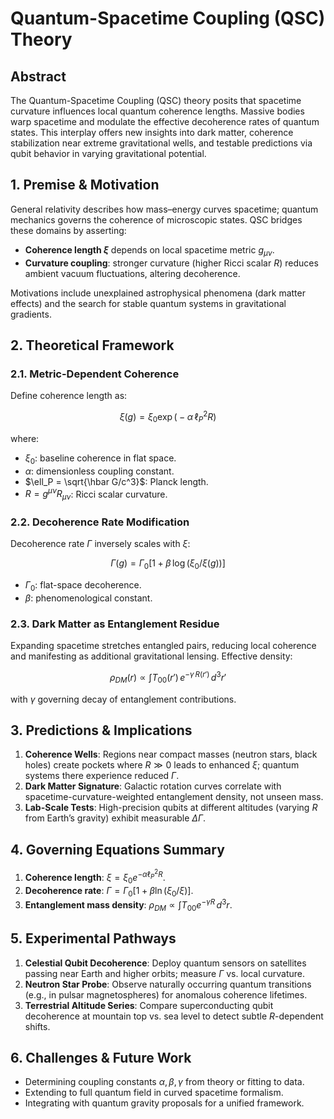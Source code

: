 # Quantum-Spacetime Coupling (QSC) Theory

## Abstract

The Quantum-Spacetime Coupling (QSC) theory posits that spacetime curvature influences local quantum coherence lengths. Massive bodies warp spacetime and modulate the effective decoherence rates of quantum states. This interplay offers new insights into dark matter, coherence stabilization near extreme gravitational wells, and testable predictions via qubit behavior in varying gravitational potential.

## 1. Premise & Motivation

General relativity describes how mass–energy curves spacetime; quantum mechanics governs the coherence of microscopic states. QSC bridges these domains by asserting:

* **Coherence length $\xi$** depends on local spacetime metric $g_{\mu\nu}$.
* **Curvature coupling**: stronger curvature (higher Ricci scalar $R$) reduces ambient vacuum fluctuations, altering decoherence.

Motivations include unexplained astrophysical phenomena (dark matter effects) and the search for stable quantum systems in gravitational gradients.

## 2. Theoretical Framework

### 2.1. Metric-Dependent Coherence

Define coherence length as:

$$
\xi(g) = \xi_0 \exp\bigl(-\alpha\,\ell_P^2 R\bigr)
$$

where:

* $\xi_0$: baseline coherence in flat space.
* $\alpha$: dimensionless coupling constant.
* $\ell_P = \sqrt{\hbar G/c^3}$: Planck length.
* $R = g^{\mu\nu}R_{\mu\nu}$: Ricci scalar curvature.

### 2.2. Decoherence Rate Modification

Decoherence rate $\Gamma$ inversely scales with $\xi$:

$$
\Gamma(g) = \Gamma_0 \bigl[1 + \beta\,\log(\xi_0/\xi(g))\bigr]
$$

* $\Gamma_0$: flat-space decoherence.
* $\beta$: phenomenological constant.

### 2.3. Dark Matter as Entanglement Residue

Expanding spacetime stretches entangled pairs, reducing local coherence and manifesting as additional gravitational lensing. Effective density:

$$
\rho_{DM}(r) \propto \int T_{00}(r')\, e^{-\gamma\,R(r')}\,d^3r'
$$

with $\gamma$ governing decay of entanglement contributions.

## 3. Predictions & Implications

1. **Coherence Wells**: Regions near compact masses (neutron stars, black holes) create pockets where $R\gg0$ leads to enhanced $\xi$; quantum systems there experience reduced $\Gamma$.
2. **Dark Matter Signature**: Galactic rotation curves correlate with spacetime-curvature-weighted entanglement density, not unseen mass.
3. **Lab-Scale Tests**: High-precision qubits at different altitudes (varying $R$ from Earth’s gravity) exhibit measurable $\Delta\Gamma$.

## 4. Governing Equations Summary

1. **Coherence length**: $\xi = \xi_0 e^{-\alpha \ell_P^2 R}$.
2. **Decoherence rate**: $\Gamma = \Gamma_0[1+\beta\ln(\xi_0/\xi)]$.
3. **Entanglement mass density**: $\rho_{DM} \propto \int T_{00} e^{-\gamma R}\,d^3r$.

## 5. Experimental Pathways

1. **Celestial Qubit Decoherence**: Deploy quantum sensors on satellites passing near Earth and higher orbits; measure $\Gamma$ vs. local curvature.
2. **Neutron Star Probe**: Observe naturally occurring quantum transitions (e.g., in pulsar magnetospheres) for anomalous coherence lifetimes.
3. **Terrestrial Altitude Series**: Compare superconducting qubit decoherence at mountain top vs. sea level to detect subtle $R$-dependent shifts.

## 6. Challenges & Future Work

* Determining coupling constants $\alpha,\beta,\gamma$ from theory or fitting to data.
* Extending to full quantum field in curved spacetime formalism.
* Integrating with quantum gravity proposals for a unified framework.

